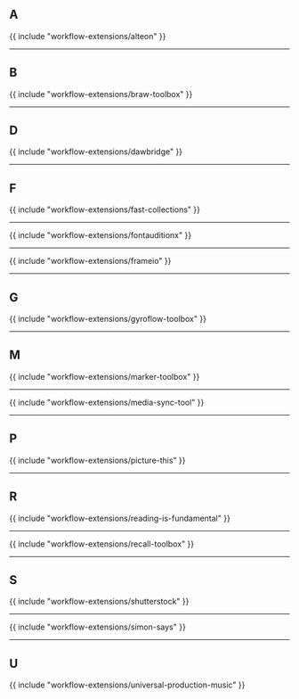 ## A

{{ include "workflow-extensions/alteon" }}

---

## B

{{ include "workflow-extensions/braw-toolbox" }}

---

## D

{{ include "workflow-extensions/dawbridge" }}

---

## F

{{ include "workflow-extensions/fast-collections" }}

---

{{ include "workflow-extensions/fontauditionx" }}

---

{{ include "workflow-extensions/frameio" }}

---

## G

{{ include "workflow-extensions/gyroflow-toolbox" }}

---

## M

{{ include "workflow-extensions/marker-toolbox" }}

---

{{ include "workflow-extensions/media-sync-tool" }}

---

## P

{{ include "workflow-extensions/picture-this" }}

---

## R

{{ include "workflow-extensions/reading-is-fundamental" }}

---

{{ include "workflow-extensions/recall-toolbox" }}

---

## S

{{ include "workflow-extensions/shutterstock" }}

---

{{ include "workflow-extensions/simon-says" }}

---

## U

{{ include "workflow-extensions/universal-production-music" }}